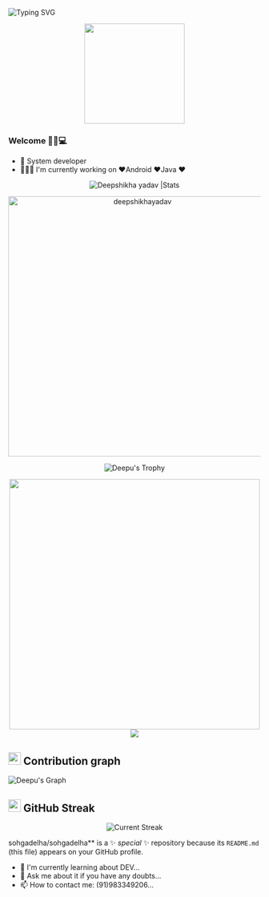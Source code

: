 ![Typing SVG](https://capsule-render.vercel.app/api?type=waving&height=303&color=F5A9E1&text=oii,%20seja%20bem%20vindo&fontColor=FF00BF&fontSize=70&animation=fadeIn&descSize=20&descAlignY=100&descAlign=100)


<p align="center">

  <img src="https://camo.githubusercontent.com/b617ea651813065b87c0dd462ea4ce00722182f7c381ee098dd083dfd5da7197/68747470733a2f2f6d656469612e67697068792e636f6d2f6d656469612f336f68733442536163464b493741373137792f67697068792e676966" height="200" />
</p>

### Welcome 👩‍💻💻

- 📱 System developer
- 👩🏻‍💻 I'm currently working on ❤️Android ❤️Java ❤️


 <div align="center">
<img src="https://github-readme-stats.vercel.app/api?username=deepshikhayadav&count_private=true&show_icons=true&theme=highcontrast&include_all_commits=true" alt="Deepshikha yadav |Stats" />
   
   <a href="https://github.com/Deepshikhayadav"><img src="https://github-profile-summary-cards.vercel.app/api/cards/profile-details?username=Deepshikhayadav&theme=dracula&hide_border=true"  width="520" alt="deepshikhayadav"/></a>
  
![Deepu's Trophy](https://github-profile-trophy.vercel.app/?username=deepshikhayadav&theme=dracula&column=4&no-frame=true)

  <img src="https://gifimage.net/wp-content/uploads/2017/09/android-gif-wallpaper-10.gif" width="500"/>
     <img src="https://github-readme-stats.vercel.app/api/top-langs/?username=deepshikhayadav&theme=dracula&layout=compact)](https://github.com/deepshikhayadav/github-readme-stats"/>
 
  </div>
   
  ## <img src="https://media.giphy.com/media/GhRjInY9JbKms/source.gif" width="25"> <b>Contribution graph</b>
  
![Deepu's Graph](https://activity-graph.herokuapp.com/graph?username=Deepshikhayadav&area=true&hide_border=true&theme=dracula)


## <img src="https://media.giphy.com/media/Mp5uJLEE9Ompq/giphy.gif" width="25"> <b>GitHub Streak</b>

<p align="center"> <img alt="Current Streak" src="https://github-readme-streak-stats.herokuapp.com/?user=deepshikhayadav&theme=dark" /> </p>
  







sohgadelha/sohgadelha** is a ✨ _special_ ✨ repository because its `README.md` (this file) appears on your GitHub profile.


- 🌱 I'm currently learning about DEV...
- 💬 Ask me about it if you have any doubts...
- 📫 How to contact me: (91)983349206...
